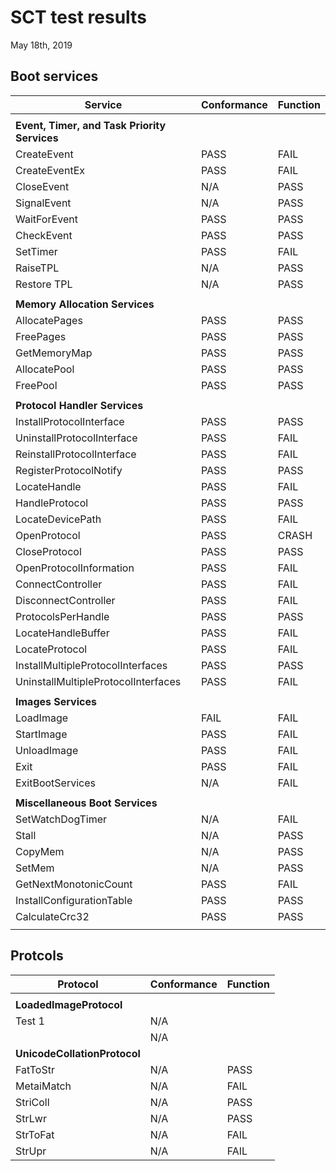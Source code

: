 # SCT test results

May 18th, 2019

## Boot services

| Service                             | Conformance | Function   |
| ----------------------------------- | ----------- | ---------- |
|                                     |             |            |
| **Event, Timer, and Task Priority Services**                   |
| CreateEvent                         | PASS        | FAIL       |
| CreateEventEx                       | PASS        | FAIL       |
| CloseEvent                          | N/A         | PASS       |
| SignalEvent                         | N/A         | PASS       |
| WaitForEvent                        | PASS        | PASS       |
| CheckEvent                          | PASS        | PASS       |
| SetTimer                            | PASS        | FAIL       |
| RaiseTPL                            | N/A         | PASS       |
| Restore TPL                         | N/A         | PASS       |
|                                     |             |            |
| **Memory Allocation Services**                                 |
| AllocatePages                       | PASS        | PASS       |
| FreePages                           | PASS        | PASS       |
| GetMemoryMap                        | PASS        | PASS       |
| AllocatePool                        | PASS        | PASS       |
| FreePool                            | PASS        | PASS       |
|                                     |             |            |
| **Protocol Handler Services**                                  |
| InstallProtocolInterface            | PASS        | PASS       |
| UninstallProtocolInterface          | PASS        | FAIL       |
| ReinstallProtocolInterface          | PASS        | FAIL       |
| RegisterProtocolNotify              | PASS        | PASS       |
| LocateHandle                        | PASS        | FAIL       |
| HandleProtocol                      | PASS        | PASS       |
| LocateDevicePath                    | PASS        | FAIL       |
| OpenProtocol                        | PASS        | CRASH      |
| CloseProtocol                       | PASS        | PASS       |
| OpenProtocolInformation             | PASS        | FAIL       |
| ConnectController                   | PASS        | FAIL       |
| DisconnectController                | PASS        | FAIL       |
| ProtocolsPerHandle                  | PASS        | PASS       |
| LocateHandleBuffer                  | PASS        | FAIL       |
| LocateProtocol                      | PASS        | FAIL       |
| InstallMultipleProtocolInterfaces   | PASS        | PASS       |
| UninstallMultipleProtocolInterfaces | PASS        | FAIL       |
|                                     |             |            |
| **Images Services**                                            |
| LoadImage                           | FAIL        | FAIL       |
| StartImage                          | PASS        | FAIL       |
| UnloadImage                         | PASS        | FAIL       |
| Exit                                | PASS        | FAIL       |
| ExitBootServices                    | N/A         | FAIL       |
|                                     |             |            |
| **Miscellaneous Boot Services**                                |
| SetWatchDogTimer                    | N/A         | FAIL       |
| Stall                               | N/A         | PASS       |
| CopyMem                             | N/A         | PASS       |
| SetMem                              | N/A         | PASS       |
| GetNextMonotonicCount               | PASS        | FAIL       |
| InstallConfigurationTable           | PASS        | PASS       |
| CalculateCrc32                      | PASS        | PASS       |
|                                     |             |            |


## Protcols

| Protocol                            | Conformance | Function   |
| ----------------------------------- | ----------- | ---------- |
|                                     |             |            |
| **LoadedImageProtocol**                           |            |
| Test 1                              | N/A         |            |
|                                     | N/A         |            |
| **UnicodeCollationProtocol**                                   |
| FatToStr                            | N/A         | PASS       |
| MetaiMatch                          | N/A         | FAIL       |
| StriColl                            | N/A         | PASS       |
| StrLwr                              | N/A         | PASS       |
| StrToFat                            | N/A         | FAIL       |
| StrUpr                              | N/A         | FAIL       |

